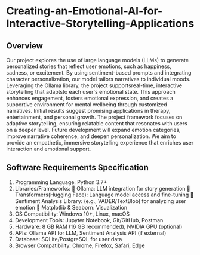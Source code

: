 # Creating-an-Emotional-AI-for-Interactive-Storytelling-Applications

## Overview
Our project explores the use of large language models (LLMs) to generate personalized stories that reflect
user emotions, such as happiness, sadness, or excitement. By using sentiment-based prompts and integrating
character personalization, our model tailors narratives to individual moods. Leveraging the Ollama library,
the project supportsreal-time, interactive storytelling that adaptsto each user's emotional state. This approach
enhances engagement, fosters emotional expression, and creates a supportive environment for mental wellbeing through customized narratives. Initial results suggest promising applications in therapy, entertainment,
and personal growth. The project framework focuses on adaptive storytelling, ensuring relatable content that
resonates with users on a deeper level. Future development will expand emotion categories, improve
narrative coherence, and deepen personalization. We aim to provide an empathetic, immersive storytelling
experience that enriches user interaction and emotional support.

## Software Requirements Specification
1. Programming Language: Python 3.7+
2. Libraries/Frameworks:
 Ollama: LLM integration for story generation
 Transformers(Hugging Face): Language model access and fine-tuning
 Sentiment Analysis Library: (e.g., VADER/TextBlob) for analyzing user emotion
 Matplotlib & Seaborn: Visualization
3. OS Compatibility: Windows 10+, Linux, macOS
4. Development Tools: Jupyter Notebook, Git/GitHub, Postman
5. Hardware: 8 GB RAM (16 GB recommended), NVIDIA GPU (optional)
6. APIs: Ollama API for LLM, Sentiment Analysis API (if external)
7. Database: SQLite/PostgreSQL for user data
8. Browser Compatibility: Chrome, Firefox, Safari, Edge
